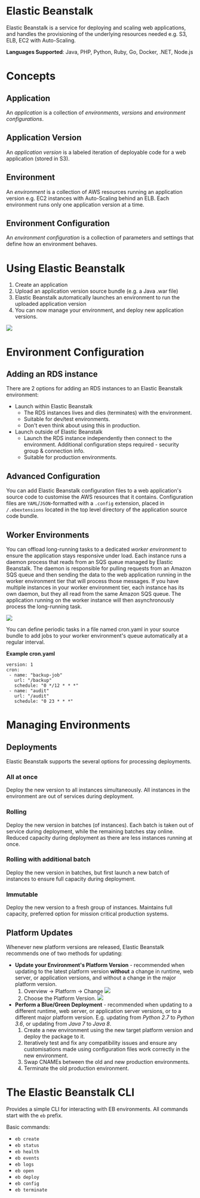 # Elastic Beanstalk
Elastic Beanstalk is a service for deploying and scaling web applications, and handles the provisioning of the underlying resources needed e.g. S3, ELB, EC2 with Auto-Scaling.

**Languages Supported**: Java, PHP, Python, Ruby, Go, Docker, .NET, Node.js

# Concepts
## Application
An *application* is a collection of *environments*, *versions* and *environment configurations*.

## Application Version
An *application version* is a labeled iteration of deployable code for a web application (stored in S3).

## Environment
An *environment* is a collection of AWS resources running an application version e.g. EC2 instances with Auto-Scaling behind an ELB. Each environment runs only one application version at a time.

## Environment Configuration
An *environment configuration* is a collection of parameters and settings that define how an environment behaves.

# Using Elastic Beanstalk
1. Create an application
2. Upload an application version source bundle (e.g. a Java .war file)
3. Elastic Beanstalk automatically launches an environment to run the uploaded application version
4. You can now manage your environment, and deploy new application versions.

![](https://docs.aws.amazon.com/elasticbeanstalk/latest/dg/images/clearbox-flow-00.png)

# Environment Configuration
## Adding an RDS instance
There are 2 options for adding an RDS instances to an Elastic Beanstalk environment:
* Launch within Elastic Beanstalk
  * The RDS instances lives and dies (terminates) with the environment.
  * Suitable for dev/test environments.
  * Don't even think about using this in production.
* Launch outside of Elastic Beanstalk
  * Launch the RDS instance independently then connect to the environment. Additional configuration steps required - security group & connection info.
  * Suitable for production environments.

## Advanced Configuration
You can add Elastic Beanstalk configuration files to a web application's source code to customise the AWS resources that it contains. Configuration files are `YAML`/`JSON`-formatted with a `.config` extension, placed in `/.ebextensions` located in the top level directory of the application source code bundle.

## Worker Environments
You can offload long-running tasks to a dedicated *worker environment* to ensure the application stays responsive under load. Each instance runs a daemon process that reads from an SQS queue managed by Elastic Beanstalk. The daemon is responsible for pulling requests from an Amazon SQS queue and then sending the data to the web application running in the worker environment tier that will process those messages. If you have multiple instances in your worker environment tier, each instance has its own daemon, but they all read from the same Amazon SQS queue. The application running on the worker instance will then asynchronously process the long-running task.

![](https://docs.aws.amazon.com/elasticbeanstalk/latest/dg/images/aeb-architecture_worker.png)

You can define periodic tasks in a file named cron.yaml in your source bundle to add jobs to your worker environment's queue automatically at a regular interval.

**Example cron.yaml**
```
version: 1
cron:
 - name: "backup-job"
   url: "/backup"
   schedule: "0 */12 * * *"
 - name: "audit"
   url: "/audit"
   schedule: "0 23 * * *"
```

# Managing Environments
## Deployments
Elastic Beanstalk supports the several options for processing deployments.

### All at once
Deploy the new version to all instances simultaneously. All instances in the environment are out of services during deployment.

### Rolling
Deploy the new version in batches (of instances). Each batch is taken out of service during deployment, while the remaining batches stay online. Reduced capacity during deployment as there are less instances running at once.

### Rolling with additional batch
Deploy the new version in batches, but first launch a new batch of instances to ensure full capacity during deployment.

### Immutable
Deploy the new version to a fresh group of instances. Maintains full capacity, preferred option for mission critical production systems.

## Platform Updates
Whenever new platform versions are released, Elastic Beanstalk recommends one of two methods for updating:
* **Update your Environment's Platform Version** - recommended when updating to the latest platform version **without** a change in runtime, web server, or application versions, and without a change in the major platform version.
  1. Overview -> Platform -> Change
![](https://docs.aws.amazon.com/elasticbeanstalk/latest/dg/images/aeb-env-dashboard-changetonewplatform.png)
  2. Choose the Platform Version.
![](https://docs.aws.amazon.com/elasticbeanstalk/latest/dg/images/aeb-env-updateplatform-rollingon.png)
* **Perform a Blue/Green Deployment** - recommended when updating to a different runtime, web server, or application server versions, or to a different major platform version. E.g. updating from *Python 2.7* to *Python 3.6*, or updating from *Java 7* to *Java 8*.
  1. Create a new environment using the new target platform version and deploy the package to it.
  2. Iteratively test and fix any compatibility issues and ensure any customisations made using configuration files work correctly in the new environment.
  3. Swap CNAMEs between the old and new production environments.
  4. Terminate the old production environment.

# The Elastic Beanstalk CLI
Provides a simple CLI for interacting with EB environments. All commands start with the `eb` prefix.

Basic commands:
* `eb create`
* `eb status`
* `eb health`
* `eb events`
* `eb logs`
* `eb open`
* `eb deploy`
* `eb config`
* `eb terminate`
